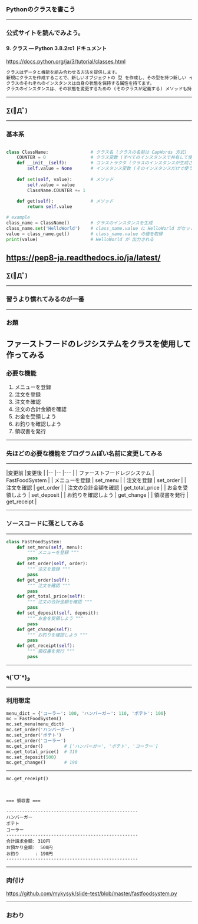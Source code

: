 ### Pythonのクラスを書こう
---

### 公式サイトを読んでみよう。

#### 9. クラス — Python 3.8.2rc1 ドキュメント

https://docs.python.org/ja/3/tutorial/classes.html


```txt
クラスはデータと機能を組み合わせる方法を提供します。 
新規にクラスを作成することで、新しいオブジェクトの 型 を作成し、その型を持つ新しい インスタンス が作れます。 
クラスのそれぞれのインスタンスは自身の状態を保持する属性を持てます。 
クラスのインスタンスは、その状態を変更するための (そのクラスが定義する) メソッドも持てます。
```

---

### ∑(ﾟДﾟ)
---

### 基本系

```python

class ClassName:                # クラス名 (クラスの名前は CapWords 方式)
    COUNTER = 0                 # クラス変数 (すべてのインスタンスで共有して使う属性)
    def __init__(self):         # コンストラクタ (クラスのインスタンスが生成された際に呼び出される)
        self.value = None       # インスタンス変数 (そのインスタンスだけで使う属性)
        
    def set(self, value):       # メソッド
        self.value = value
        ClassName.COUNTER += 1
        
    def get(self):              # メソッド
        return self.value

# example
class_name = ClassName()        # クラスのインスタンスを生成
class_name.set('HelloWorld')    # class_name.value に HelloWorld がセットされる
value = class_name.get()        # class_name.value の値を取得
print(value)                    # HelloWorld が 出力される
```

https://pep8-ja.readthedocs.io/ja/latest/
---

### ∑(ﾟДﾟ)
---

### 習うより慣れてみるのが一番
---

### お題

ファーストフードのレジシステムをクラスを使用して作ってみる
---

### 必要な機能

1. メニューを登録
1. 注文を登録
1. 注文を確認
1. 注文の合計金額を確認
1. お金を受領しよう
1. お釣りを確認しよう
1. 領収書を発行

---

### 先ほどの必要な機能をプログラムぽい名前に変更してみる

---

|変更前                |変更後 |
|--                   |-- |--- |
| ファーストフードレジシステム | FastFoodSystem | 
| メニューを登録          | set_menu |
| 注文を登録            | set_order |
| 注文を確認            | get_order |
| 注文の合計金額を確認    | get_total_price |
| お金を受領しよう        | set_deposit |
| お釣りを確認しよう       | get_change |
| 領収書を発行          | get_receipt |

---

### ソースコードに落としてみる

---

```python
class FastFoodSystem:
    def set_menu(self, menu):
        """ メニューを登録 """
        pass
    def set_order(self, order):
        """ 注文を登録 """
        pass
    def get_order(self):
        """ 注文を確認 """
        pass
    def get_total_price(self):
        """ 注文の合計金額を確認 """
        pass
    def set_deposit(self, deposit):
        """ お金を受領しよう """
        pass
    def get_change(self):
        """ お釣りを確認しよう """
        pass
    def get_receipt(self):
        """ 領収書を発行 """
        pass
```
---

### ٩(ˊᗜˋ*)و 

---

### 利用想定

```python
menu_dict = {'コーラー': 100, 'ハンバーガー': 110, 'ポテト': 100}
mc = FastFoodSystem()
mc.set_menu(menu_dict)
mc.set_order('ハンバーガー')
mc.set_order('ポテト')
mc.set_order('コーラー')
mc.get_order()        # ['ハンバーガー', 'ポテト', 'コーラー']
mc.get_total_price()  # 310
mc.set_deposit(500)
mc.get_change()       # 190

```
---


```python
mc.get_receipt()
```


```


=== 領収書 ===

--------------------------------------------------
ハンバーガー
ポテト
コーラー
--------------------------------------------------
合計請求金額: 310円
お預かり金額:  500円
お釣り      : 190円
--------------------------------------------------
```

---

### 肉付け

https://github.com/mykysyk/slide-test/blob/master/fastfoodsystem.py

---

### おわり
